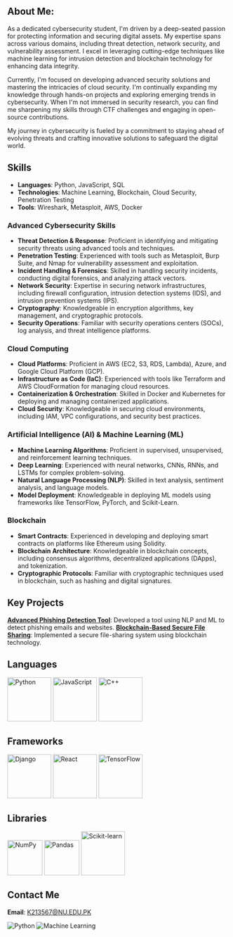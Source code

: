 ## About Me:

As a dedicated cybersecurity student, I'm driven by a deep-seated passion for protecting information and securing digital assets. My expertise spans across various domains, including threat detection, network security, and vulnerability assessment. I excel in leveraging cutting-edge techniques like machine learning for intrusion detection and blockchain technology for enhancing data integrity.

Currently, I'm focused on developing advanced security solutions and mastering the intricacies of cloud security. I'm continually expanding my knowledge through hands-on projects and exploring emerging trends in cybersecurity. When I'm not immersed in security research, you can find me sharpening my skills through CTF challenges and engaging in open-source contributions.

My journey in cybersecurity is fueled by a commitment to staying ahead of evolving threats and crafting innovative solutions to safeguard the digital world.

## Skills
- **Languages**: Python, JavaScript, SQL
- **Technologies**: Machine Learning, Blockchain, Cloud Security, Penetration Testing
- **Tools**: Wireshark, Metasploit, AWS, Docker

### Advanced Cybersecurity Skills
- **Threat Detection & Response**: Proficient in identifying and mitigating security threats using advanced tools and techniques.
- **Penetration Testing**: Experienced with tools such as Metasploit, Burp Suite, and Nmap for vulnerability assessment and exploitation.
- **Incident Handling & Forensics**: Skilled in handling security incidents, conducting digital forensics, and analyzing attack vectors.
- **Network Security**: Expertise in securing network infrastructures, including firewall configuration, intrusion detection systems (IDS), and intrusion prevention systems (IPS).
- **Cryptography**: Knowledgeable in encryption algorithms, key management, and cryptographic protocols.
- **Security Operations**: Familiar with security operations centers (SOCs), log analysis, and threat intelligence platforms.

### Cloud Computing
- **Cloud Platforms**: Proficient in AWS (EC2, S3, RDS, Lambda), Azure, and Google Cloud Platform (GCP).
- **Infrastructure as Code (IaC)**: Experienced with tools like Terraform and AWS CloudFormation for managing cloud resources.
- **Containerization & Orchestration**: Skilled in Docker and Kubernetes for deploying and managing containerized applications.
- **Cloud Security**: Knowledgeable in securing cloud environments, including IAM, VPC configurations, and security best practices.

### Artificial Intelligence (AI) & Machine Learning (ML)
- **Machine Learning Algorithms**: Proficient in supervised, unsupervised, and reinforcement learning techniques.
- **Deep Learning**: Experienced with neural networks, CNNs, RNNs, and LSTMs for complex problem-solving.
- **Natural Language Processing (NLP)**: Skilled in text analysis, sentiment analysis, and language models.
- **Model Deployment**: Knowledgeable in deploying ML models using frameworks like TensorFlow, PyTorch, and Scikit-Learn.

### Blockchain
- **Smart Contracts**: Experienced in developing and deploying smart contracts on platforms like Ethereum using Solidity.
- **Blockchain Architecture**: Knowledgeable in blockchain concepts, including consensus algorithms, decentralized applications (DApps), and tokenization.
- **Cryptographic Protocols**: Familiar with cryptographic techniques used in blockchain, such as hashing and digital signatures.

## Key Projects
 **[Advanced Phishing Detection Tool](https://github.com/yourusername/advanced-phishing-detection)**: Developed a tool using NLP and ML to detect phishing emails and websites.
 **[Blockchain-Based Secure File Sharing](https://github.com/yourusername/blockchain-secure-file-sharing)**: Implemented a secure file-sharing system using blockchain technology.



## Languages

<p align="left">
  <img src="https://cdn.jsdelivr.net/gh/devicons/devicon/icons/python/python-original.svg" alt="Python" width="100" height="100"/>
  <img src="https://cdn.jsdelivr.net/gh/devicons/devicon/icons/javascript/javascript-original.svg" alt="JavaScript" width="100" height="100"/>
  <img src="https://cdn.jsdelivr.net/gh/devicons/devicon/icons/cplusplus/cplusplus-original.svg" alt="C++" width="100" height="100"/>
</p>

## Frameworks

<p align="left">
  <img src="https://cdn.jsdelivr.net/gh/devicons/devicon/icons/django/django-original.svg" alt="Django" width="100" height="100"/>
  <img src="https://cdn.jsdelivr.net/gh/devicons/devicon/icons/react/react-original.svg" alt="React" width="100" height="100"/>
  <img src="https://cdn.jsdelivr.net/gh/devicons/devicon/icons/tensorflow/tensorflow-original.svg" alt="TensorFlow" width="100" height="100"/>
</p>

## Libraries

<p align="left">
  <img src="https://cdn.jsdelivr.net/gh/devicons/devicon/icons/NumPy/NumPy-original.svg" alt="NumPy" width="80" height="80"/>
  <img src="https://cdn.jsdelivr.net/gh/devicons/devicon/icons/Pandas/Pandas-original.svg" alt="Pandas" width="80" height="80"/>
  <img src="https://cdn.jsdelivr.net/gh/devicons/devicon/icons/Acikit-learn/Scikit-learn-original.svg" alt="Scikit-learn" width="100" height="100"/>
</p>




 ## Contact Me
**Email**: [K213567@NU.EDU.PK](mailto:K213567@NU.EDU.PK)

![Python](https://img.shields.io/badge/-Python-3776AB?style=flat&logo=python&logoColor=white)
![Machine Learning](https://img.shields.io/badge/-Machine%20Learning-F7DF1E?style=flat&logo=python&logoColor=black)


